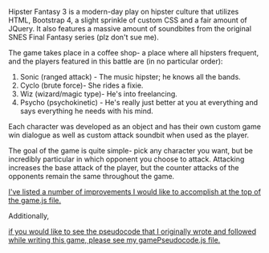 Hipster Fantasy 3 is a modern-day play on hipster culture that utilizes HTML, Bootstrap 4, a slight sprinkle of custom CSS and a fair amount of JQuery.  It also features a massive amount of soundbites from the original SNES Final Fantasy series (plz don't sue me). 

The game takes place in a coffee shop- a place where all hipsters frequent, and the players featured in this battle are (in no particular order):

1.  Sonic (ranged attack) - The music hipster; he knows all the bands.  
2.  Cyclo (brute force)- She rides a fixie.
3.  Wiz (wizard/magic type)- He's into freelancing.  
4.  Psycho (psychokinetic) - He's really just better at you at everything and says everything he needs with his mind.   

Each character was developed as an object and has their own custom game win dialogue as well as custom attack soundbit when used as the player.  

The goal of the game is quite simple- pick any character you want, but be incredibly particular in which opponent you choose to attack. Attacking increases the base attack of the player, but the counter attacks of the opponents remain the same throughout the game.   

[I've listed a number of improvements I would like to accomplish at the top of the game.js file.](assets/javascript/game.js)

Additionally, 

[if you would like to see the pseudocode that I originally wrote and followed while writing this game, please see my gamePseudocode.js file.](assets/javascript/gamePseudocode.js)  

